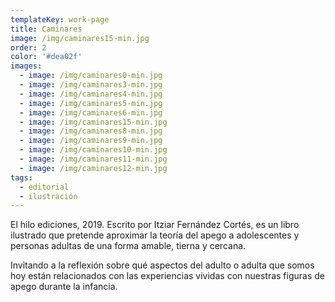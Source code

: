 ```yaml
---
templateKey: work-page
title: Caminares
image: /img/caminares15-min.jpg
order: 2
color: '#dea02f'
images:
  - image: /img/caminares0-min.jpg
  - image: /img/caminares3-min.jpg
  - image: /img/caminares4-min.jpg
  - image: /img/caminares5-min.jpg
  - image: /img/caminares6-min.jpg
  - image: /img/caminares15-min.jpg
  - image: /img/caminares8-min.jpg
  - image: /img/caminares9-min.jpg
  - image: /img/caminares10-min.jpg
  - image: /img/caminares11-min.jpg
  - image: /img/caminares12-min.jpg
tags:
  - editorial
  - ilustración
---
```

El hilo ediciones, 2019. Escrito por Itziar Fernández Cortés, es un libro ilustrado que pretende aproximar la teoría del apego a adolescentes y personas adultas de una forma amable, tierna y cercana.

Invitando a la reflexión sobre qué aspectos del adulto o adulta que somos hoy están relacionados con las experiencias vividas con nuestras figuras de apego durante la infancia.

